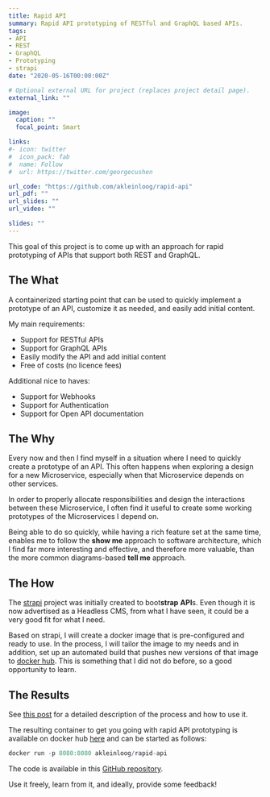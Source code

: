 ```yaml
---
title: Rapid API
summary: Rapid API prototyping of RESTful and GraphQL based APIs.
tags:
- API
- REST
- GraphQL
- Prototyping
- strapi
date: "2020-05-16T00:00:00Z"

# Optional external URL for project (replaces project detail page).
external_link: ""

image:
  caption: ""
  focal_point: Smart

links:
#- icon: twitter
#  icon_pack: fab
#  name: Follow
#  url: https://twitter.com/georgecushen

url_code: "https://github.com/akleinloog/rapid-api"
url_pdf: ""
url_slides: ""
url_video: ""

slides: ""
---
```


This goal of this project is to come up with an approach for rapid prototyping of APIs that support both REST and GraphQL.

## The What

A containerized starting point that can be used to quickly implement a prototype of an API, customize it as needed, and easily add initial content.

My main requirements:
* Support for RESTful APIs
* Support for GraphQL APIs
* Easily modify the API and add initial content
* Free of costs (no licence fees)

Additional nice to haves:
* Support for Webhooks
* Support for Authentication
* Support for Open API documentation


## The Why

Every now and then I find myself in a situation where I need to quickly create a prototype of an API.
This often happens when exploring a design for a new Microservice, especially when that Microservice depends on other services.

In order to properly allocate responsibilities and design the interactions between these Microservice, I often find it useful to create some working prototypes of the Microservices I depend on.

Being able to do so quickly, while having a rich feature set at the same time, enables me to follow the **show me** approach to software architecture, which I find far more interesting and effective, and therefore more valuable, than the more common diagrams-based **tell me** approach.

## The How

The [strapi](https://strapi.io/) project was initially created to boot**strap** **API**s. Even though it is now advertised as a Headless CMS, from what I have seen, it could be a very good fit for what I need.

Based on strapi, I will create a docker image that is pre-configured and ready to use. In the process, I will tailor the image to my needs and in addition, set up an automated build that pushes new versions of that image to [docker hub](https://hub.docker.com).
This is something that I did not do before, so a good opportunity to learn.

## The Results

See [this post](/post/rapid-api-prototype) for a detailed description of the process and how to use it. 

The resulting container to get you going with rapid API prototyping is available on docker hub [here](https://hub.docker.com/r/akleinloog/rapid-api) and can be started as follows:

```r
docker run -p 8080:8080 akleinloog/rapid-api
```

The code is available in this [GitHub repository](https://github.com/akleinloog/rapid-api).

Use it freely, learn from it, and ideally, provide some feedback!